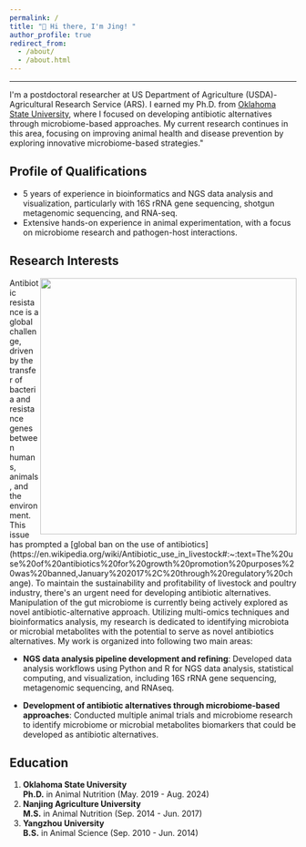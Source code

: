 ```yaml
---
permalink: /
title: "👋 Hi there, I'm Jing! "
author_profile: true
redirect_from: 
  - /about/
  - /about.html
---
```

---

I'm a postdoctoral researcher at US Department of Agriculture (USDA)-Agricultural Research Service (ARS). I earned my Ph.D. from [Oklahoma State University](https://agriculture.okstate.edu/departments-programs/afs/), where I focused on developing antibiotic alternatives through microbiome-based approaches. My current research continues in this area, focusing on improving animal health and disease prevention by exploring innovative microbiome-based strategies."


Profile of Qualifications
------
* 5 years of experience in bioinformatics and NGS data analysis and visualization, particularly with 16S rRNA gene sequencing, shotgun metagenomic sequencing, and RNA-seq.
* Extensive hands-on experience in animal experimentation, with a focus on microbiome research and pathogen-host interactions.


Research Interests
------
<img align="right" width="450" salt="figure1" src="https://github.com/jingliu92/jingliu.github.io/assets/100873921/8b0951e2-08d8-4164-9840-aab84153b6f8">
Antibiotic resistance is a global challenge, driven by the transfer of bacteria and resistance genes between humans, animals, and the environment. This issue has prompted a [global ban on the use of antibiotics](https://en.wikipedia.org/wiki/Antibiotic_use_in_livestock#:~:text=The%20use%20of%20antibiotics%20for%20growth%20promotion%20purposes%20was%20banned,January%202017%2C%20through%20regulatory%20change). To maintain the sustainability and profitability of livestock and poultry industry, there's an urgent need for developing antibiotic alternatives. Manipulation of the gut microbiome is currently being actively explored as novel antibiotic-alternative approach. Utilizing multi-omics techniques and bioinformatics analysis, my research is dedicated to identifying microbiota or microbial metabolites with the potential to serve as novel antibiotics alternatives. My work is organized into following two main areas: 

* **NGS data analysis pipeline development and refining**: Developed data analysis workflows using Python and R for NGS data analysis, statistical computing, and visualization, including 16S rRNA gene sequencing, metagenomic sequencing, and RNAseq.  

* **Development of antibiotic alternatives through microbiome-based approaches**: Conducted multiple animal trials and microbiome research to identify microbiome or microbial metabolites biomarkers that could be developed as antibiotic alternatives.


Education
------
1. **Oklahoma State University**  
   **Ph.D.** in Animal Nutrition          (May. 2019 - Aug. 2024)
3. **Nanjing Agriculture University**  
   **M.S.** in Animal Nutrition           (Sep. 2014 - Jun. 2017)
5. **Yangzhou University**  
   **B.S.** in Animal Science             (Sep. 2010 - Jun. 2014)

